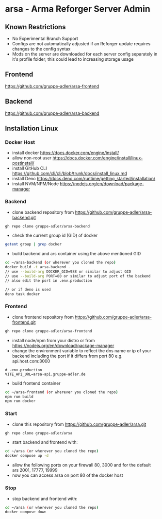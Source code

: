 # arsa - Arma Reforger Server Admin

## Known Restrictions
- No Experimental Branch Support
- Configs are not automatically adjusted if an Reforger update requires changes to the config syntax
- Mods on the server are downloaded for each server config separately in it's profile folder; this could lead to increasing storage usage

## Frontend
https://github.com/gruppe-adler/arsa-frontend

## Backend
https://github.com/gruppe-adler/arsa-backend

## Installation Linux

### Docker Host

- install docker https://docs.docker.com/engine/install/
- allow non-root user https://docs.docker.com/engine/install/linux-postinstall/
- install GitHub CLI https://github.com/cli/cli/blob/trunk/docs/install_linux.md
- install Deno https://docs.deno.com/runtime/getting_started/installation/
- install NVM/NPM/Node https://nodejs.org/en/download/package-manager

### Backend
- clone backend repository from https://github.com/gruppe-adler/arsa-backend.git
```bash
gh repo clone gruppe-adler/arsa-backend
```
- check the current group id (GID) of docker
```bash
getent group | grep docker
```
- build backend and ars container using the above mentioned GID
```bash
cd ~/arsa-backend (or wherever you cloned the repo)
docker build -t arsa-backend .
// use --build-arg DOCKER_GID=988 or similar to adjust GID
// use --build-arg PORT=80 or similar to adjust port of the backend
// also edit the port in .env.production

// or if deno is used
deno task docker
```

### Frontend
- clone frontend repository from https://github.com/gruppe-adler/arsa-frontend.git
```bash
gh repo clone gruppe-adler/arsa-frontend
```
- install node/npm from your distro or from https://nodejs.org/en/download/package-manager
- change the environment variable to reflect the dns name or ip of your backend including the port if it differs from port 80 e.g. api.host.com:3000
```
# .env.production
VITE_API_URL=arsa-api.gruppe-adler.de
```
- build frontend container
```bash
cd ~/arsa-frontend (or wherever you cloned the repo)
npm run build
npm run docker
```

### Start
- clone this repository from https://github.com/gruppe-adler/arsa.git
```bash
gh repo clone gruppe-adler/arsa
```
- start backend and frontend with:
```bash
cd ~/arsa (or wherever you cloned the repo)
docker compose up -d
```
- allow the following ports on your firewall 80, 3000 and for the default ars 2001, 17777, 19999
- now you can access arsa on port 80 of the docker host

### Stop
- stop backend and frontend with:
```bash
cd ~/arsa (or wherever you cloned the repo)
docker compose down
```
